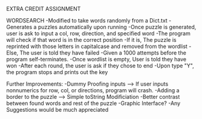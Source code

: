 EXTRA CREDIT ASSIGNMENT

WORDSEARCH
-Modified to take words randomly from a Dict.txt
-Generates a puzzles automatically upon running
-Once puzzle is generated, user is ask to input a col, row, direction, and specified word
	-The program will check if that word is in the correct position
		-If it is, The puzzle is reprinted with those letters in capitalcase and removed from the wordlist
		-Else, The user is told they have failed
	-Given a 1000 attempts before the program self-terminates.
	-Once wordlist is empty, User is told they have won
-After each round, the user is ask if they chose to end
	-Upon type "Y", the program stops and prints out the key

Further Improvements:
-Dummy Proofing inputs --> If user inputs nonnumerics for row, col, or directions, program will crash.
-Adding a border to the puzzle --> Simple toString Modificiation
-Better contrast between found words and rest of the puzzle
-Graphic Interface?
-Any Suggestions would be much appreciated

